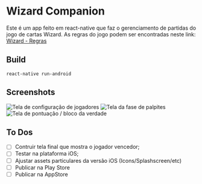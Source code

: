 ﻿# Wizard Companion

Este é um app feito em react-native que faz o gerenciamento de partidas do jogo de cartas Wizard.
As regras do jogo podem ser encontradas neste link: [Wizard - Regras](http://www.wikarta.com/pt/titulo/Wizard)

## Build

    react-native run-android

## Screenshots

![Tela de configuração de jogadores](https://i.imgur.com/lokEBfA.png)
![Tela da fase de palpites](https://i.imgur.com/qGClAZ9.png)
![Tela de pontuação / bloco da verdade](https://i.imgur.com/UwqyGGB.png)

## To Dos

 - [ ] Contruir tela final que mostra o jogador vencedor;
 - [ ] Testar na plataforma iOS;
 - [ ] Ajustar assets particulares da versão iOS (Icons/Splashscreen/etc)
 - [ ] Publicar na Play Store
 - [ ] Publicar na AppStore
